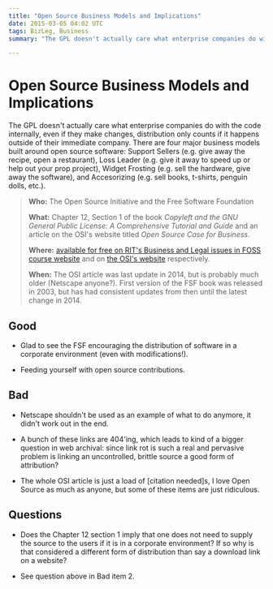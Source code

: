 ```yaml
---
title: "Open Source Business Models and Implications"
date: 2015-03-05 04:02 UTC
tags: BizLeg, Business
summary: "The GPL doesn't actually care what enterprise companies do with the code internally, even if they make changes, distribution only counts if it happens outside of their immediate company. There are four major business models built around open source software: Support Sellers (e.g. give away the recipe, open a restaurant), Loss Leader (e.g. give it away to speed up or help out your prop project), Widget Frosting (e.g. sell the hardware, give away the software), and Accesorizing (e.g. sell books, t-shirts, penguin dolls, etc.)."

---
```


# Open Source Business Models and Implications

The GPL doesn't actually care what enterprise companies do with the code internally, even if they make changes, distribution only counts if it happens outside of their immediate company. There are four major business models built around open source software: Support Sellers (e.g. give away the recipe, open a restaurant), Loss Leader (e.g. give it away to speed up or help out your prop project), Widget Frosting (e.g. sell the hardware, give away the software), and Accesorizing (e.g. sell books, t-shirts, penguin dolls, etc.).

> **Who:** The Open Source Initiative and the Free Software Foundation
>
> **What:** Chapter 12, Section 1 of the book *Copyleft and the GNU General Public License: A Comprehensive Tutorial and Guide* and an article on the OSI's website titled *Open Source Case for Business*.
>
> **Where:** [available for free on RIT's Business and Legal issues in FOSS course website](http://bizlegfoss-ritigm.rhcloud.com/static/books/comprehensive-gpl-guide.pdf#section.12.1) and on [the OSI's website](http://opensource.org/advocacy/case_for_business.php) respectively.
>
> **When:** The OSI article was last update in 2014, but is probably much older (Netscape anyone?). First version of the FSF book was released in 2003, but has had consistent updates from then until the latest change in 2014.

## Good

* Glad to see the FSF encouraging the distribution of software in a corporate environment (even with modifications!).

* Feeding yourself with open source contributions.

## Bad

* Netscape shouldn't be used as an example of what to do anymore, it didn't work out in the end.

* A bunch of these links are 404'ing, which leads to kind of a bigger question in web archival: since link rot is such a real and pervasive problem is linking an uncontrolled, brittle source a good form of attribution?

* The whole OSI article is just a load of [citation needed]s, I love Open Source as much as anyone, but some of these items are just ridiculous.

## Questions

* Does the Chapter 12 section 1 imply that one does not need to supply the source to the users if it is in a corporate environment? If so why is that considered a different form of distribution than say a download link on a website?

* See question above in Bad item 2.
